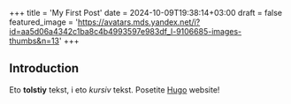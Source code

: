 +++
title = 'My First Post'
date = 2024-10-09T19:38:14+03:00
draft = false
featured_image = 'https://avatars.mds.yandex.net/i?id=aa5d06a4342c1ba8c4b4993597e983df_l-9106685-images-thumbs&n=13'
+++
## Introduction

Eto  **tolstiy** tekst, i eto  *kursiv* tekst.
Posetite [Hugo](https://gohugo.io) website!
